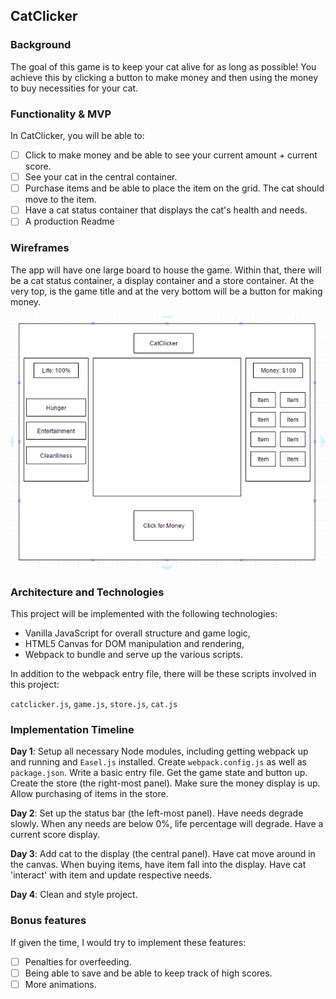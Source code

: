 ## CatClicker

### Background

The goal of this game is to keep your cat alive for as long as possible! You achieve this by clicking a button to make money and then using the money to buy necessities for your cat.

### Functionality & MVP  

In CatClicker, you will be able to:

- [ ] Click to make money and be able to see your current amount + current score.
- [ ] See your cat in the central container.
- [ ] Purchase items and be able to place the item on the grid. The cat should move to the item.
- [ ] Have a cat status container that displays the cat's health and needs.
- [ ] A production Readme

### Wireframes

The app will have one large board to house the game. Within that, there will be a cat status container, a display container and a store container. At the very top, is the game title and at the very bottom will be a button for making money.

![wireframes](images/CatClicker.PNG)

### Architecture and Technologies

This project will be implemented with the following technologies:

- Vanilla JavaScript for overall structure and game logic,
- HTML5 Canvas for DOM manipulation and rendering,
- Webpack to bundle and serve up the various scripts.

In addition to the webpack entry file, there will be these scripts involved in this project:

`catclicker.js`,
`game.js`,
`store.js`,
`cat.js`
### Implementation Timeline

**Day 1**: Setup all necessary Node modules, including getting webpack up and running and `Easel.js` installed.  Create `webpack.config.js` as well as `package.json`.  Write a basic entry file. Get the game state and button up. Create the store (the right-most panel). Make sure the money display is up. Allow purchasing of items in the store.

**Day 2**: Set up the status bar (the left-most panel). Have needs degrade slowly. When any needs are below 0%, life percentage will degrade. Have a current score display.

**Day 3**: Add cat to the display (the central panel). Have cat move around in the canvas. When buying items, have item fall into the display. Have cat 'interact' with item and update respective needs.

**Day 4**: Clean and style project.


### Bonus features

If given the time, I would try to implement these features:

- [ ] Penalties for overfeeding.
- [ ] Being able to save and be able to keep track of high scores.
- [ ] More animations.
